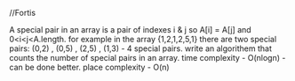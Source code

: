 //Fortis

A special pair in an array is a pair of indexes i & j so A[i] = A[j] and 0<i<j<A.length.
for example in the array {1,2,1,2,5,1} there are two special pairs: (0,2) , (0,5) , (2,5) , (1,3) - 4 special pairs.
write an algorithem that counts the number of special pairs in an array. 
time complexity - O(nlogn) - can be done better. 
place complexity - O(n)
